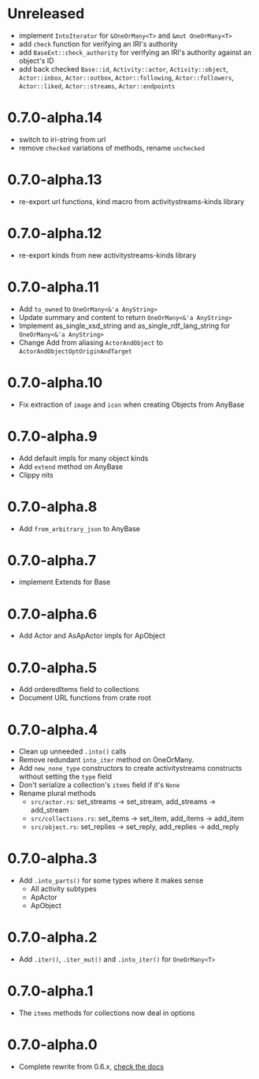 # Unreleased
- implement `IntoIterator` for `&OneOrMany<T>` and `&mut OneOrMany<T>`
- add `check` function for verifying an IRI's authority
- add `BaseExt::check_authority` for verifying an IRI's authority against an object's ID
- add back checked `Base::id`, `Activity::actor`, `Activity::object`, `Actor::inbox`,
  `Actor::outbox`, `Actor::following`, `Actor::followers`, `Actor::liked`, `Actor::streams`,
  `Actor::endpoints`

# 0.7.0-alpha.14
- switch to iri-string from url
- remove `checked` variations of methods, rename `unchecked`

# 0.7.0-alpha.13
- re-export url functions, kind macro from activitystreams-kinds library

# 0.7.0-alpha.12
- re-export kinds from new activitystreams-kinds library

# 0.7.0-alpha.11
- Add `to_owned` to `OneOrMany<&'a AnyString>`
- Update summary and content to return `OneOrMany<&'a AnyString>`
- Implement as_single_xsd_string and as_single_rdf_lang_string for `OneOrMany<&'a AnyString>`
- Change Add from aliasing `ActorAndObject` to `ActorAndObjectOptOriginAndTarget`

# 0.7.0-alpha.10
- Fix extraction of `image` and `icon` when creating Objects from AnyBase

# 0.7.0-alpha.9
- Add default impls for many object kinds
- Add `extend` method on AnyBase
- Clippy nits

# 0.7.0-alpha.8
- Add `from_arbitrary_json` to AnyBase

# 0.7.0-alpha.7
- implement Extends for Base

# 0.7.0-alpha.6
- Add Actor and AsApActor impls for ApObject

# 0.7.0-alpha.5
- Add orderedItems field to collections
- Document URL functions from crate root

# 0.7.0-alpha.4
- Clean up unneeded `.into()` calls
- Remove redundant `into_iter` method on OneOrMany.
- Add `new_none_type` constructors to create activitystreams constructs without setting the `type`
    field
- Don't serialize a collection's `items` field if it's `None`
- Rename plural methods
    - `src/actor.rs`: set_streams -> set_stream, add_streams -> add_stream
    - `src/collections.rs`: set_items -> set_item, add_items -> add_item
    - `src/object.rs`: set_replies -> set_reply, add_replies -> add_reply

# 0.7.0-alpha.3
- Add `.into_parts()` for some types where it makes sense
    - All activity subtypes
    - ApActor
    - ApObject

# 0.7.0-alpha.2
- Add `.iter()`, `.iter_mut()` and `.into_iter()` for `OneOrMany<T>`

# 0.7.0-alpha.1
- The `items` methods for collections now deal in options

# 0.7.0-alpha.0
- Complete rewrite from 0.6.x, [check the docs](https://docs.rs/activitystreams)
